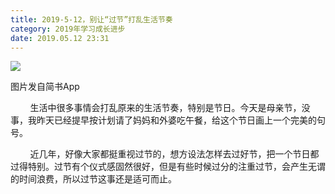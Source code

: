 ```yaml
---
title: 2019-5-12，别让“过节”打乱生活节奏
category: 2019年学习成长进步
date: 2019.05.12 23:31
---
```


![](https://markdown-1301532546.cos.ap-guangzhou.myqcloud.com/peipei_blog/20210921145124.jpeg)  

图片发自简书App

        生活中很多事情会打乱原来的生活节奏，特别是节日。今天是母亲节，没事，我昨天已经提早按计划请了妈妈和外婆吃午餐，给这个节日画上一个完美的句号。

        近几年，好像大家都挺重视过节的，想方设法怎样去过好节，把一个节日都过得特别。过节有个仪式感固然很好，但是有些时候过分的注重过节，会产生无谓的时间浪费，所以过节这事还是适可而止。